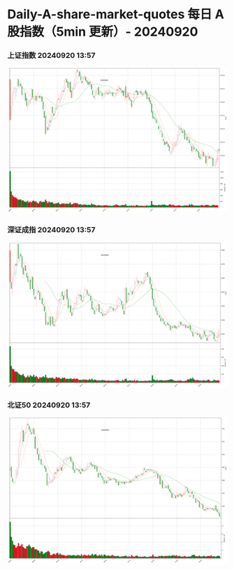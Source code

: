 
# Daily-A-share-market-quotes 每日 A 股指数（5min 更新）- 20240920

### 上证指数 20240920 13:57
![](./fig/2024/9/20240920-sh000001.png)

### 深证成指 20240920 13:57
![](./fig/2024/9/20240920-sz399001.png)

### 北证50 20240920 13:57
![](./fig/2024/9/20240920-bj899050.png)
